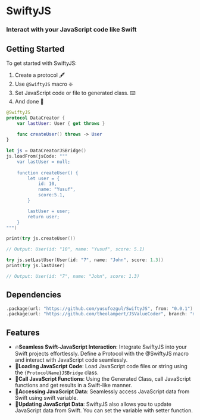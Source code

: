 # SwiftyJS

### Interact with your JavaScript code like Swift

## Getting Started
To get started with SwiftyJS:

1. Create a protocol 🖋️
2. Use `@SwiftyJS` macro ❇️
3. Set JavaScript code or file to generated class. ⌨️
4. And done 🚀

```swift
@SwiftyJS
protocol DataCreator {
    var lastUser: User { get throws }
    
    func createUser() throws -> User
}

let js = DataCreatorJSBridge()
js.loadFrom(jsCode: """
    var lastUser = null;
    
    function createUser() {
        let user = {
            id: 10,
            name: "Yusuf",
            score:5.1,
        }

        lastUser = user;
        return user;  
    }
""")

print(try js.createUser())

// Output: User(id: "10", name: "Yusuf", score: 5.1)

try js.setLastUser(User(id: "7", name: "John", score: 1.3))
print(try js.lastUser)

// Output: User(id: "7", name: "John", score: 1.3)
```

## Dependencies

```swift
.package(url: "https://github.com/yusufozgul/SwiftyJS", from: "0.0.1")
.package(url: "https://github.com/theolampert/JSValueCoder", branch: "main")
```

## Features
- 🔥**Seamless Swift-JavaScript Interaction**: Integrate SwiftyJS into your Swift projects effortlessly. Define a Protocol with the @SwiftyJS macro and interact with JavaScript code seamlessly.
- 📁**Loading JavaScript Code**: Load JavaScript code files or string using the `{ProtocolName}JSBridge` class.
- 🤖**Call JavaScript Functions**: Using the Generated Class, call JavaScript functions and get results in a Swift-like manner.
- 🧾**Accessing JavaScript Data**: Seamlessly access JavaScript data from Swift using swift variable.
- 🔄**Updating JavaScript Data**: SwiftyJS also allows you to update JavaScript data from Swift. You can set the variable with setter function.

